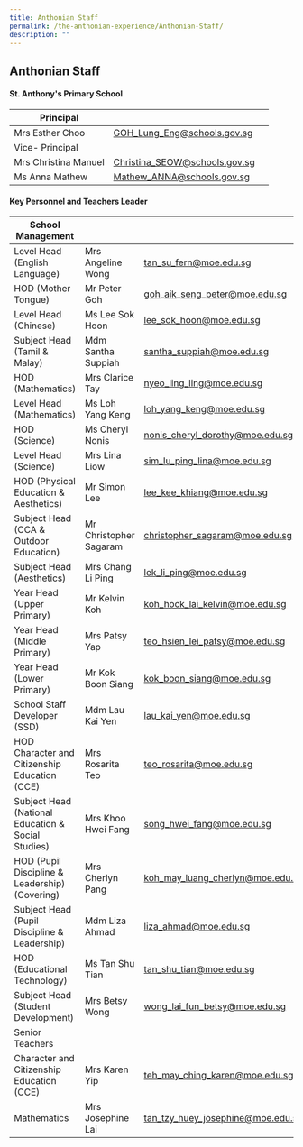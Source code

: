 ```yaml
---
title: Anthonian Staff
permalink: /the-anthonian-experience/Anthonian-Staff/
description: ""
---
```

## Anthonian Staff

#### St. Anthony's Primary School

| Principal            |                               |   |
|----------------------|-------------------------------|---|
| Mrs Esther Choo      | GOH_Lung_Eng@schools.gov.sg   |   |
| Vice- Principal      |                               |   |
| Mrs Christina Manuel | Christina_SEOW@schools.gov.sg |   |
| Ms Anna Mathew       | Mathew_ANNA@schools.gov.sg    |   |

#### Key Personnel and Teachers Leader

| School Management                                  |                        |                                   |
|----------------------------------------------------|------------------------|-----------------------------------|
| Level Head (English Language)                      | Mrs Angeline Wong      | tan_su_fern@moe.edu.sg            |
| HOD (Mother Tongue)                                | Mr Peter Goh           | goh_aik_seng_peter@moe.edu.sg     |
| Level Head (Chinese)                               | Ms Lee Sok Hoon        | lee_sok_hoon@moe.edu.sg           |
| Subject Head (Tamil & Malay)                       | Mdm Santha Suppiah     | santha_suppiah@moe.edu.sg         |
| HOD (Mathematics)                                  | Mrs Clarice Tay        | nyeo_ling_ling@moe.edu.sg         |
| Level Head (Mathematics)                           | Ms Loh Yang Keng       | loh_yang_keng@moe.edu.sg          |
| HOD (Science)                                      | Ms Cheryl Nonis        | nonis_cheryl_dorothy@moe.edu.sg   |
| Level Head (Science)                               | Mrs Lina Liow          | sim_lu_ping_lina@moe.edu.sg       |
| HOD (Physical Education & Aesthetics)              | Mr Simon Lee           | lee_kee_khiang@moe.edu.sg         |
| Subject Head (CCA & Outdoor Education)             | Mr Christopher Sagaram | christopher_sagaram@moe.edu.sg    |
| Subject Head (Aesthetics)                          | Mrs Chang Li Ping      | lek_li_ping@moe.edu.sg            |
| Year Head (Upper Primary)                          | Mr Kelvin Koh          | koh_hock_lai_kelvin@moe.edu.sg    |
| Year Head (Middle Primary)                         | Mrs Patsy Yap          | teo_hsien_lei_patsy@moe.edu.sg    |
| Year Head (Lower Primary)                          | Mr Kok Boon Siang      | kok_boon_siang@moe.edu.sg         |
| School Staff Developer (SSD)                       | Mdm Lau Kai Yen        | lau_kai_yen@moe.edu.sg            |
| HOD Character and Citizenship Education (CCE)      | Mrs Rosarita Teo       | teo_rosarita@moe.edu.sg           |
| Subject Head (National Education & Social Studies) | Mrs Khoo Hwei Fang     | song_hwei_fang@moe.edu.sg         |
| HOD (Pupil Discipline & Leadership) (Covering)     | Mrs Cherlyn Pang       | koh_may_luang_cherlyn@moe.edu.sg  |
| Subject Head (Pupil Discipline & Leadership)       | Mdm Liza Ahmad         | liza_ahmad@moe.edu.sg             |
| HOD (Educational Technology)                       | Ms Tan Shu Tian        | tan_shu_tian@moe.edu.sg           |
| Subject Head (Student Development)                 | Mrs Betsy Wong         | wong_lai_fun_betsy@moe.edu.sg     |
| Senior Teachers                                    |                        |                                   |
| Character and Citizenship Education (CCE)          | Mrs Karen Yip          |  teh_may_ching_karen@moe.edu.sg   |
| Mathematics                                        | Mrs Josephine Lai      | tan_tzy_huey_josephine@moe.edu.sg |